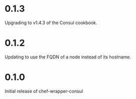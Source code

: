 # 0.1.3

Upgrading to v1.4.3 of the Consul cookbook.

# 0.1.2

Updating to use the FQDN of a node instead of its hostname.

# 0.1.0

Initial release of chef-wrapper-consul
